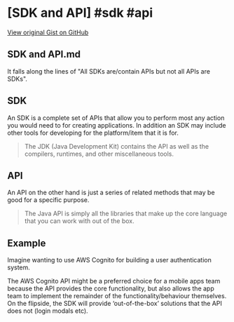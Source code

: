 # [SDK and API] #sdk #api

[View original Gist on GitHub](https://gist.github.com/Integralist/92ad26edc5ff8d4e52b768e85c8ef346)

## SDK and API.md

It falls along the lines of "All SDKs are/contain APIs but not all APIs are SDKs".

## SDK

An SDK is a complete set of APIs that allow you to perform most any action you would need to for creating applications. In addition an SDK may include other tools for developing for the platform/item that it is for.

> The JDK (Java Development Kit) contains the API as well as the compilers, runtimes, and other miscellaneous tools.

## API

An API on the other hand is just a series of related methods that may be good for a specific purpose.

> The Java API is simply all the libraries that make up the core language that you can work with out of the box.

## Example

Imagine wanting to use AWS Cognito for building a user authentication system.

The AWS Cognito API might be a preferred choice for a mobile apps team because the API provides the core functionality, but also allows the app team to implement the remainder of the functionality/behaviour themselves. On the flipside, the SDK will provide ‘out-of-the-box’ solutions that the API does not (login modals etc).

